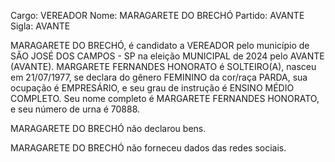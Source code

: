 Cargo: VEREADOR
Nome: MARAGARETE DO BRECHÓ
Partido: AVANTE
Sigla: AVANTE

MARAGARETE DO BRECHÓ, é candidato a VEREADOR pelo município de SÃO JOSÉ DOS CAMPOS - SP na eleição MUNICIPAL de 2024 pelo AVANTE (AVANTE).
MARGARETE FERNANDES HONORATO é SOLTEIRO(A), nasceu em 21/07/1977, se declara do gênero FEMININO da cor/raça PARDA, sua ocupação é EMPRESÁRIO, e seu grau de instrução é ENSINO MÉDIO COMPLETO.
Seu nome completo é MARGARETE FERNANDES HONORATO, e seu número de urna é 70888.

MARAGARETE DO BRECHÓ não declarou bens.


MARAGARETE DO BRECHÓ não forneceu dados das redes sociais.